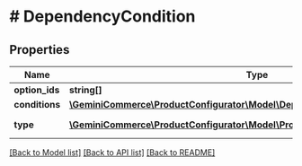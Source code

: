 # # DependencyCondition


## Properties


Name | Type | Description | Notes
------------ | ------------- | ------------- | -------------
**option_ids**| **string[]** |   | [optional]
**conditions**| [**\GeminiCommerce\ProductConfigurator\Model\DependencyCondition[]**](DependencyCondition.md) |   | [optional]
**type**| [**\GeminiCommerce\ProductConfigurator\Model\ProductconfiguratordependencyType**](ProductconfiguratordependencyType.md) |  for more information please, see Model/ProductconfiguratordependencyType.php  | [optional]


[[Back to Model list]](../../README.md#models) [[Back to API list]](../../README.md#endpoints) [[Back to README]](../../README.md)